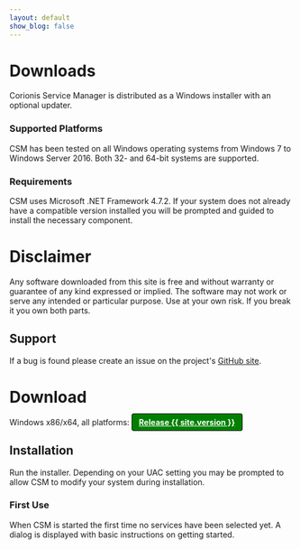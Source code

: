 ```yaml
---
layout: default
show_blog: false
---
```


# Downloads
Corionis Service Manager is distributed as a Windows installer with an optional updater.

### Supported Platforms
CSM has been tested on all Windows operating systems from Windows 7 to Windows Server 2016.
Both 32- and 64-bit systems are supported.

### Requirements
CSM uses Microsoft .NET Framework 4.7.2. If your system does not already have a compatible
version installed you will be prompted and guided to install the necessary component. 

# Disclaimer
Any software downloaded from this site is free and without warranty or guarantee of any
kind expressed or implied. The software may not work or serve any intended or particular
purpose. Use at your own risk. If you break it you own both parts.

## Support
If a bug is found please create an issue on the project's [GitHub site](https://github.com/Corionis/CorionisServiceManager.NET).

# Download
Windows x86/x64, all platforms: <a style="border:1px solid black; border-radius:.25rem; background-color:green;
color:white; padding:.375rem .75rem; font-weight:bolder;"
href="https://github.com/Corionis/CorionisServiceManager.NET/raw/main/deploy/CorionisServiceManager{{ site.version }}.exe?raw=true">Release {{ site.version }}</a>

## Installation
Run the installer. Depending on your UAC setting you may be prompted to allow CSM to
modify your system during installation.

### First Use
When CSM is started the first time no services have been selected yet. A dialog is displayed
with basic instructions on getting started.
